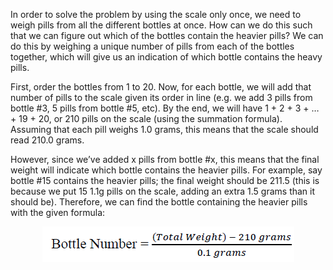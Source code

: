 In order to solve the problem by using the scale only once, we need to weigh pills from all the different bottles at once. How can we do this such that we can figure out which of the bottles contain the heavier pills? We can do this by weighing a unique number of pills from each of the bottles together, which will give us an indication of which bottle contains the heavy pills.

First, order the bottles from 1 to 20. Now, for each bottle, we will add that number of pills to the scale given its order in line (e.g. we add 3 pills from bottle #3, 5 pills from bottle #5, etc). By the end, we will have 1 + 2 + 3 + … + 19 + 20, or 210 pills on the scale (using the summation formula). Assuming that each pill weighs 1.0 grams, this means that the scale should read 210.0 grams.

However, since we’ve added x pills from bottle #x, this means that the final weight will indicate which bottle contains the heavier pills. For example, say bottle #15 contains the heavier pills; the final weight should be 211.5 (this is because we put 15 1.1g pills on the scale, adding an extra 1.5 grams than it should be). Therefore, we can find the bottle containing the heavier pills with the given formula:

<p align="center"><img src="img/figure-6-1.png" alt="Formula"></p>
